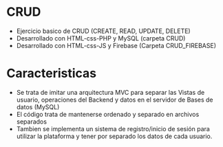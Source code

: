# CRUD
 * Ejercicio basico de CRUD (CREATE, READ, UPDATE, DELETE)
 * Desarrollado con HTML-css-PHP y MySQL (carpeta CRUD)
 * Desarrollado con HTML-css-JS y Firebase (Carpeta CRUD_FIREBASE)

# Caracteristicas
 * Se trata de imitar una arquitectura MVC para separar las Vistas de usuario, operaciones del Backend y datos en el servidor de Bases de datos (MySQL)
 * El código trata de mantenerse ordenado y separado en archivos separados
 * Tambien se implementa un sistema de registro/inicio de sesión para utilizar la plataforma y tener por separado los datos de cada usuario.